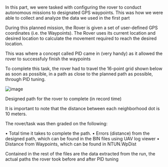 In this part, we were tasked with configuring the rover to conduct autonomous missions to designated GPS waypoints.
  This was how we were able to collect and analyze the data we used in the first part

During this planned mission, the Rover is given a set of user-defined GPS coordinates (i.e. the Waypoints). 
The Rover uses its current location and desired location to calculate the movement required to reach the desired location.

This was where a concept called PID came in (very handy) as it allowed the rover to successfuly finish the waypoints


 To complete this task, the rover had to travel the 16-point grid shown below as soon as possible, in a path as close to 
the planned path as possible, through PID tuning. 

![image](https://github.com/Tomiwa2/MRE320_MarsRover/assets/49229168/d5945697-42b1-4229-8ec5-ff7c5b4e960e)

Designed path for the rover to complete (in record time)

It is important to note that the distance between each neighborhood dot is 10 meters.

The rover/task was then graded on the following:

•	Total time it takes to complete the path.
•	Errors (distance) from the designed path, which can be found in the BIN files using UAV log viewer 
•	Distance from Waypoints, which can be found in NTUN.WpDist

Contained in the rest of the files are the data extracted from the run, the actual paths the rover took before and after
PID tuning
